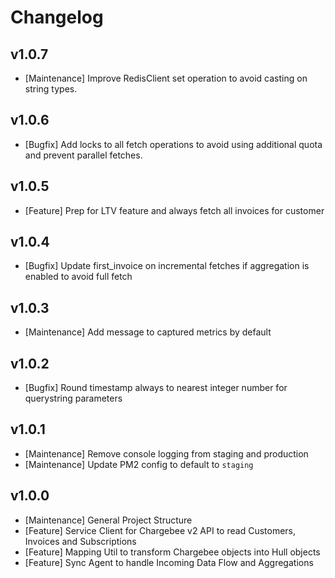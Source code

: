 # Changelog

## v1.0.7

- [Maintenance] Improve RedisClient set operation to avoid casting on string types.

## v1.0.6

- [Bugfix] Add locks to all fetch operations to avoid using additional quota and prevent parallel fetches.

## v1.0.5

- [Feature] Prep for LTV feature and always fetch all invoices for customer

## v1.0.4

- [Bugfix] Update first_invoice on incremental fetches if aggregation is enabled to avoid full fetch

## v1.0.3

- [Maintenance] Add message to captured metrics by default

## v1.0.2

- [Bugfix] Round timestamp always to nearest integer number for querystring parameters

## v1.0.1

- [Maintenance] Remove console logging from staging and production
- [Maintenance] Update PM2 config to default to `staging`

## v1.0.0

- [Maintenance] General Project Structure
- [Feature] Service Client for Chargebee v2 API to read Customers, Invoices and Subscriptions
- [Feature] Mapping Util to transform Chargebee objects into Hull objects
- [Feature] Sync Agent to handle Incoming Data Flow and Aggregations
